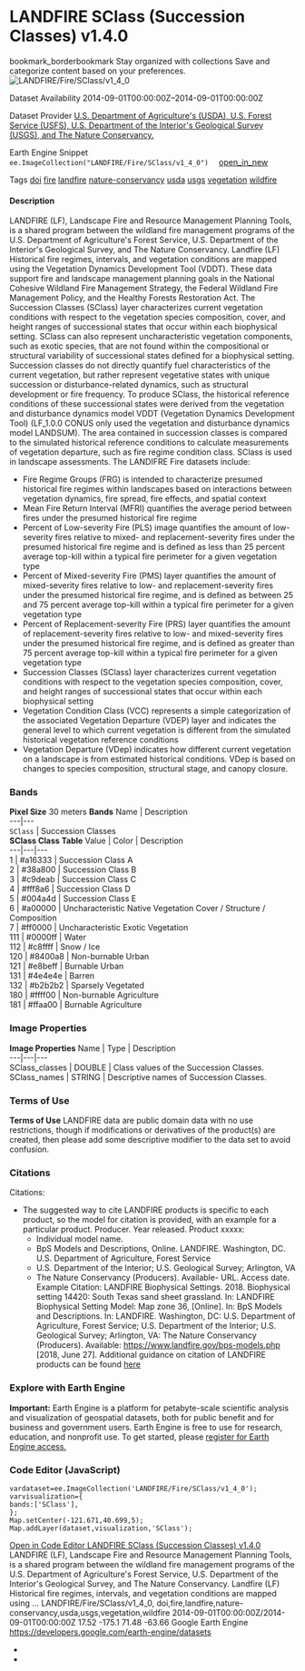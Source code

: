  
#  LANDFIRE SClass (Succession Classes) v1.4.0 
bookmark_borderbookmark Stay organized with collections  Save and categorize content based on your preferences. 
![LANDFIRE/Fire/SClass/v1_4_0](https://developers.google.com/earth-engine/datasets/images/LANDFIRE/LANDFIRE_Fire_SClass_v1_4_0_sample.png) 

Dataset Availability
    2014-09-01T00:00:00Z–2014-09-01T00:00:00Z 

Dataset Provider
     [ U.S. Department of Agriculture's (USDA), U.S. Forest Service (USFS), U.S. Department of the Interior's Geological Survey (USGS), and The Nature Conservancy. ](https://landfire.gov/) 

Earth Engine Snippet
     `    ee.ImageCollection("LANDFIRE/Fire/SClass/v1_4_0")   ` [ open_in_new ](https://code.earthengine.google.com/?scriptPath=Examples:Datasets/LANDFIRE/LANDFIRE_Fire_SClass_v1_4_0) 

Tags
     [doi](https://developers.google.com/earth-engine/datasets/tags/doi) [fire](https://developers.google.com/earth-engine/datasets/tags/fire) [landfire](https://developers.google.com/earth-engine/datasets/tags/landfire) [nature-conservancy](https://developers.google.com/earth-engine/datasets/tags/nature-conservancy) [usda](https://developers.google.com/earth-engine/datasets/tags/usda) [usgs](https://developers.google.com/earth-engine/datasets/tags/usgs) [vegetation](https://developers.google.com/earth-engine/datasets/tags/vegetation) [wildfire](https://developers.google.com/earth-engine/datasets/tags/wildfire)
#### Description
LANDFIRE (LF), Landscape Fire and Resource Management Planning Tools, is a shared program between the wildland fire management programs of the U.S. Department of Agriculture's Forest Service, U.S. Department of the Interior's Geological Survey, and The Nature Conservancy.
Landfire (LF) Historical fire regimes, intervals, and vegetation conditions are mapped using the Vegetation Dynamics Development Tool (VDDT). These data support fire and landscape management planning goals in the National Cohesive Wildland Fire Management Strategy, the Federal Wildland Fire Management Policy, and the Healthy Forests Restoration Act.
The Succession Classes (SClass) layer characterizes current vegetation conditions with respect to the vegetation species composition, cover, and height ranges of successional states that occur within each biophysical setting. SClass can also represent uncharacteristic vegetation components, such as exotic species, that are not found within the compositional or structural variability of successional states defined for a biophysical setting. Succession classes do not directly quantify fuel characteristics of the current vegetation, but rather represent vegetative states with unique succession or disturbance-related dynamics, such as structural development or fire frequency. To produce SClass, the historical reference conditions of these successional states were derived from the vegetation and disturbance dynamics model VDDT (Vegetation Dynamics Development Tool) (LF_1.0.0 CONUS only used the vegetation and disturbance dynamics model LANDSUM). The area contained in succession classes is compared to the simulated historical reference conditions to calculate measurements of vegetation departure, such as fire regime condition class. SClass is used in landscape assessments.
The LANDIFRE Fire datasets include:
  * Fire Regime Groups (FRG) is intended to characterize presumed historical fire regimes within landscapes based on interactions between vegetation dynamics, fire spread, fire effects, and spatial context
  * Mean Fire Return Interval (MFRI) quantifies the average period between fires under the presumed historical fire regime
  * Percent of Low-severity Fire (PLS) image quantifies the amount of low-severity fires relative to mixed- and replacement-severity fires under the presumed historical fire regime and is defined as less than 25 percent average top-kill within a typical fire perimeter for a given vegetation type
  * Percent of Mixed-severity Fire (PMS) layer quantifies the amount of mixed-severity fires relative to low- and replacement-severity fires under the presumed historical fire regime, and is defined as between 25 and 75 percent average top-kill within a typical fire perimeter for a given vegetation type
  * Percent of Replacement-severity Fire (PRS) layer quantifies the amount of replacement-severity fires relative to low- and mixed-severity fires under the presumed historical fire regime, and is defined as greater than 75 percent average top-kill within a typical fire perimeter for a given vegetation type
  * Succession Classes (SClass) layer characterizes current vegetation conditions with respect to the vegetation species composition, cover, and height ranges of successional states that occur within each biophysical setting
  * Vegetation Condition Class (VCC) represents a simple categorization of the associated Vegetation Departure (VDEP) layer and indicates the general level to which current vegetation is different from the simulated historical vegetation reference conditions
  * Vegetation Departure (VDep) indicates how different current vegetation on a landscape is from estimated historical conditions. VDep is based on changes to species composition, structural stage, and canopy closure.


### Bands
**Pixel Size** 30 meters 
**Bands**
Name | Description  
---|---  
`SClass` | Succession Classes  
**SClass Class Table**
Value | Color | Description  
---|---|---  
1 | #a16333 | Succession Class A  
2 | #38a800 | Succession Class B  
3 | #c9deab | Succession Class C  
4 | #fff8a6 | Succession Class D  
5 | #004a4d | Succession Class E  
6 | #a00000 | Uncharacteristic Native Vegetation Cover / Structure / Composition  
7 | #ff0000 | Uncharacteristic Exotic Vegetation  
111 | #0000ff | Water  
112 | #c8ffff | Snow / Ice  
120 | #8400a8 | Non-burnable Urban  
121 | #e8beff | Burnable Urban  
131 | #4e4e4e | Barren  
132 | #b2b2b2 | Sparsely Vegetated  
180 | #ffff00 | Non-burnable Agriculture  
181 | #ffaa00 | Burnable Agriculture  
### Image Properties
**Image Properties**
Name | Type | Description  
---|---|---  
SClass_classes | DOUBLE | Class values of the Succession Classes.  
SClass_names | STRING | Descriptive names of Succession Classes.  
### Terms of Use
**Terms of Use**
LANDFIRE data are public domain data with no use restrictions, though if modifications or derivatives of the product(s) are created, then please add some descriptive modifier to the data set to avoid confusion.
### Citations
Citations:
  * The suggested way to cite LANDFIRE products is specific to each product, so the model for citation is provided, with an example for a particular product. Producer. Year released. Product xxxxx:
    * Individual model name.
    * BpS Models and Descriptions, Online. LANDFIRE. Washington, DC. U.S. Department of Agriculture, Forest Service
    * U.S. Department of the Interior; U.S. Geological Survey; Arlington, VA
    * The Nature Conservancy (Producers). Available- URL. Access date.
Example Citation: LANDFIRE Biophysical Settings. 2018. Biophysical setting 14420: South Texas sand sheet grassland. In: LANDFIRE Biophysical Setting Model: Map zone 36, [Online]. In: BpS Models and Descriptions. In: LANDFIRE. Washington, DC: U.S. Department of Agriculture, Forest Service; U.S. Department of the Interior; U.S. Geological Survey; Arlington, VA: The Nature Conservancy (Producers). Available: <https://www.landfire.gov/bps-models.php> [2018, June 27]. Additional guidance on citation of LANDFIRE products can be found [here](https://landfire.gov/data/citation)


### Explore with Earth Engine
**Important:** Earth Engine is a platform for petabyte-scale scientific analysis and visualization of geospatial datasets, both for public benefit and for business and government users. Earth Engine is free to use for research, education, and nonprofit use. To get started, please [register for Earth Engine access.](https://console.cloud.google.com/earth-engine)
### Code Editor (JavaScript)
```
vardataset=ee.ImageCollection('LANDFIRE/Fire/SClass/v1_4_0');
varvisualization={
bands:['SClass'],
};
Map.setCenter(-121.671,40.699,5);
Map.addLayer(dataset,visualization,'SClass');
```
[ Open in Code Editor ](https://code.earthengine.google.com/?scriptPath=Examples:Datasets/LANDFIRE/LANDFIRE_Fire_SClass_v1_4_0)
[ LANDFIRE SClass (Succession Classes) v1.4.0 ](https://developers.google.com/earth-engine/datasets/catalog/LANDFIRE_Fire_SClass_v1_4_0)
LANDFIRE (LF), Landscape Fire and Resource Management Planning Tools, is a shared program between the wildland fire management programs of the U.S. Department of Agriculture's Forest Service, U.S. Department of the Interior's Geological Survey, and The Nature Conservancy. Landfire (LF) Historical fire regimes, intervals, and vegetation conditions are mapped using …
LANDFIRE/Fire/SClass/v1_4_0, doi,fire,landfire,nature-conservancy,usda,usgs,vegetation,wildfire 
2014-09-01T00:00:00Z/2014-09-01T00:00:00Z
17.52 -175.1 71.48 -63.66 
Google Earth Engine
https://developers.google.com/earth-engine/datasets
  * [ ](https://doi.org/https://landfire.gov/)
  * [ ](https://doi.org/https://developers.google.com/earth-engine/datasets/catalog/LANDFIRE_Fire_SClass_v1_4_0)


